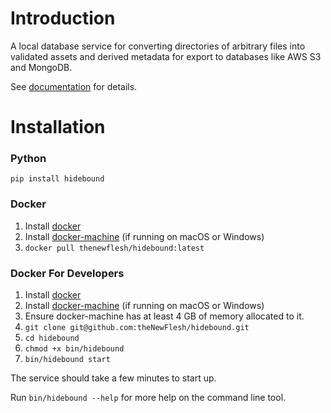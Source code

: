 # Introduction
A local database service for converting directories of arbitrary files into validated assets and derived metadata for export to databases like AWS S3 and MongoDB.

See [documentation](https://thenewflesh.github.io/hidebound/) for details.

# Installation
### Python
`pip install hidebound`

### Docker
1. Install [docker](https://docs.docker.com/v17.09/engine/installation)
2. Install [docker-machine](https://docs.docker.com/machine/install-machine)
   (if running on macOS or Windows)
4. `docker pull thenewflesh/hidebound:latest`

### Docker For Developers
1. Install [docker](https://docs.docker.com/v17.09/engine/installation)
2. Install [docker-machine](https://docs.docker.com/machine/install-machine)
   (if running on macOS or Windows)
3. Ensure docker-machine has at least 4 GB of memory allocated to it.
4. `git clone git@github.com:theNewFlesh/hidebound.git`
5. `cd hidebound`
6. `chmod +x bin/hidebound`
7. `bin/hidebound start`

The service should take a few minutes to start up.

Run `bin/hidebound --help` for more help on the command line tool.
